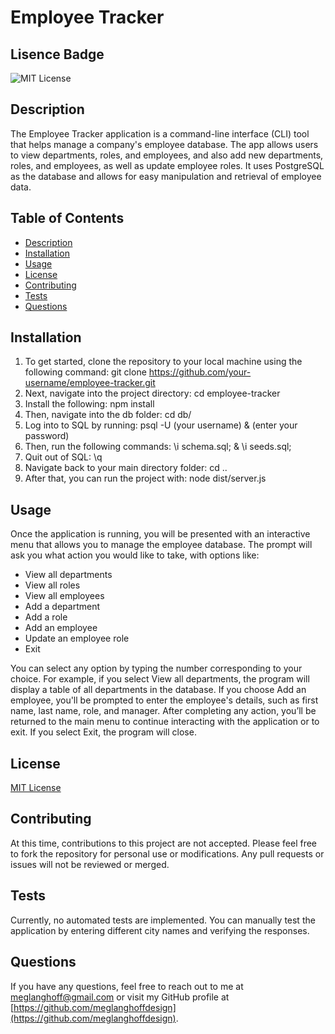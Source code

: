 # Employee Tracker

## Lisence Badge
![MIT License](https://img.shields.io/badge/License-MIT-blue.svg)

## Description
The Employee Tracker application is a command-line interface (CLI) tool that helps manage a company's employee database. The app allows users to view departments, roles, and employees, and also add new departments, roles, and employees, as well as update employee roles. It uses PostgreSQL as the database and allows for easy manipulation and retrieval of employee data.

## Table of Contents
- [Description](#description)
- [Installation](#installation)
- [Usage](#usage)
- [License](#license)
- [Contributing](#contributing)
- [Tests](#tests)
- [Questions](#questions)

## Installation
1. To get started, clone the repository to your local machine using the following command: git clone https://github.com/your-username/employee-tracker.git
2. Next, navigate into the project directory: cd employee-tracker
3. Install the following: npm install
4. Then, navigate into the db folder: cd db/
5. Log into to SQL by running: psql -U (your username) & (enter your password)
6. Then, run the following commands: \i schema.sql; & \i seeds.sql;
7. Quit out of SQL: \q 
8. Navigate back to your main directory folder: cd .. 
9. After that, you can run the project with: node dist/server.js

## Usage
Once the application is running, you will be presented with an interactive menu that allows you to manage the employee database. The prompt will ask you what action you would like to take, with options like:
- View all departments
- View all roles
- View all employees
- Add a department
- Add a role
- Add an employee
- Update an employee role
- Exit

You can select any option by typing the number corresponding to your choice. For example, if you select View all departments, the program will display a table of all departments in the database. If you choose Add an employee, you'll be prompted to enter the employee's details, such as first name, last name, role, and manager. After completing any action, you’ll be returned to the main menu to continue interacting with the application or to exit. If you select Exit, the program will close.

## License
[MIT License](https://opensource.org/licenses/MIT)

## Contributing
At this time, contributions to this project are not accepted. Please feel free to fork the repository for personal use or modifications. Any pull requests or issues will not be reviewed or merged.

## Tests
Currently, no automated tests are implemented. You can manually test the application by entering different city names and verifying the responses.

## Questions
If you have any questions, feel free to reach out to me at [meglanghoff@gmail.com](mailto:meglanghoff@gmail.com) or visit my GitHub profile at [https://github.com/meglanghoffdesign](https://github.com/meglanghoffdesign).
